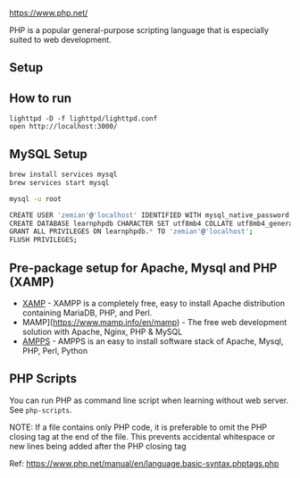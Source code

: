 https://www.php.net/

PHP is a popular general-purpose scripting language that is especially suited to web development.

## Setup

## How to run

	lighttpd -D -f lighttpd/lighttpd.conf
	open http://localhost:3000/

## MySQL Setup

```bash
brew install services mysql
brew services start mysql

mysql -u root

CREATE USER 'zemian'@'localhost' IDENTIFIED WITH mysql_native_password BY 'test123';
CREATE DATABASE learnphpdb CHARACTER SET utf8mb4 COLLATE utf8mb4_general_ci;
GRANT ALL PRIVILEGES ON learnphpdb.* TO 'zemian'@'localhost';
FLUSH PRIVILEGES;
```

## Pre-package setup for Apache, Mysql and PHP (XAMP)

* [XAMP](https://www.apachefriends.org/index.html) - XAMPP is a completely free, easy to install Apache distribution containing MariaDB, PHP, and Perl. 
* MAMP](https://www.mamp.info/en/mamp) - The free web development solution with Apache, Nginx, PHP & MySQL
* [AMPPS](https://ampps.com/) - AMPPS is an easy to install software stack of Apache, Mysql, PHP, Perl, Python

## PHP Scripts

You can run PHP as command line script when learning without web server. See `php-scripts`. 

NOTE: If a file contains only PHP code, it is preferable to omit the PHP closing tag at the end of the file. This prevents accidental whitespace or new lines being added after the PHP closing tag

Ref: https://www.php.net/manual/en/language.basic-syntax.phptags.php
